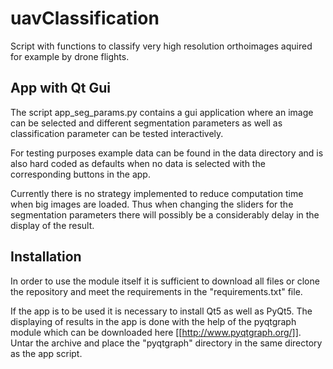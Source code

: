 uavClassification
=================

Script with functions to classify very high resolution orthoimages aquired for example by drone flights.


App with Qt Gui
---------------
The script app_seg_params.py contains a gui application where an image can be selected
and different segmentation parameters as well as classification parameter can be tested
interactively.

For testing purposes example data can be found in the data directory and is also hard coded
as defaults when no data is selected with the corresponding buttons in the app.

Currently there is no strategy implemented to reduce computation time when big images are
loaded. Thus when changing the sliders for the segmentation parameters there will possibly
be a considerably delay in the display of the result.


Installation
------------
In order to use the module itself it is sufficient to download all files or clone the repository
and meet the requirements in the "requirements.txt" file.

If the app is to be used it is necessary to install Qt5 as well as PyQt5. The displaying of
results in the app is done with the help of the pyqtgraph module which can be downloaded here
[[http://www.pyqtgraph.org/]]. Untar the archive and place the "pyqtgraph" directory in the same
directory as the app script.

